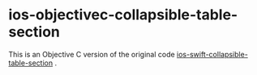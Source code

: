 # ios-objectivec-collapsible-table-section

This is an Objective C version of the original code  [ios-swift-collapsible-table-section](https://github.com/jeantimex/ios-swift-collapsible-table-section) . 
